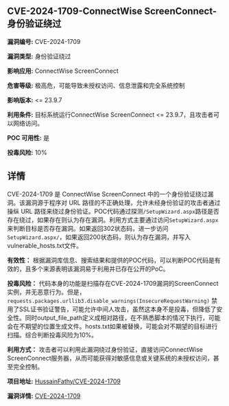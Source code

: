 ## CVE-2024-1709-ConnectWise ScreenConnect-身份验证绕过

**漏洞编号:** CVE-2024-1709

**漏洞类型:** 身份验证绕过

**影响应用:** ConnectWise ScreenConnect

**危害等级:** 极高危，可能导致未授权访问、信息泄露和完全系统控制

**影响版本:** <= 23.9.7

**利用条件:** 目标系统运行ConnectWise ScreenConnect <= 23.9.7，且攻击者可以网络访问。

**POC 可用性:** 是

**投毒风险:** 10%

## 详情

CVE-2024-1709 是 ConnectWise ScreenConnect 中的一个身份验证绕过漏洞。该漏洞源于程序对 URL 路径的不正确处理，允许未经身份验证的攻击者通过操纵 URL 路径来绕过身份验证。POC代码通过探测`/SetupWizard.aspx`路径是否存在绕过，如果存在则认为存在漏洞。利用方式主要通过访问`SetupWizard.aspx`来判断目标是否存在漏洞。如果返回302状态码，进一步访问`SetupWizard.aspx/`，如果返回200状态码，则认为存在漏洞，并写入vulnerable_hosts.txt文件。

**有效性：** 根据漏洞库信息、搜索结果和提供的POC代码，可以判断POC代码是有效的，且多个来源表明该漏洞易于利用并已存在公开的PoC。

**投毒风险：** 代码本身的功能是扫描存在CVE-2024-1709漏洞的ScreenConnect实例，并无恶意行为。但是，`requests.packages.urllib3.disable_warnings(InsecureRequestWarning)` 禁用了SSL证书验证警告，可能允许中间人攻击，虽然这本身不是投毒，但降低了安全性。同时output_file_path定义成相对路径，在不熟悉脚本的情况下执行，可能会在不期望的位置生成文件。hosts.txt如果被替换，可能会对不期望的目标进行扫描。综合判断投毒风险为10%。

**利用方式：** 攻击者可以利用此漏洞绕过身份验证，直接访问ConnectWise ScreenConnect服务器，从而可能获得对敏感信息或关键系统的未授权访问，甚至完全控制。

**项目地址:** [HussainFathy/CVE-2024-1709](https://github.com/HussainFathy/CVE-2024-1709)

**漏洞详情:** [CVE-2024-1709](https://nvd.nist.gov/vuln/detail/CVE-2024-1709)